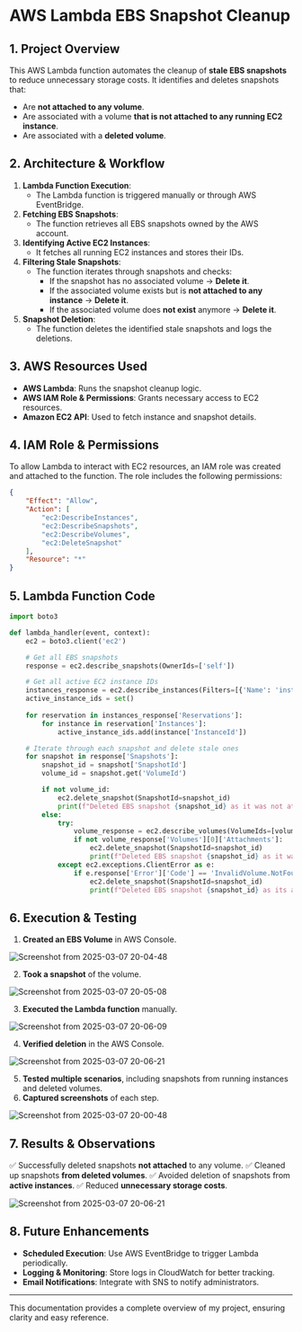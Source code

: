 # **AWS Lambda EBS Snapshot Cleanup**

## **1. Project Overview**

This AWS Lambda function automates the cleanup of **stale EBS snapshots** to reduce unnecessary storage costs. It identifies and deletes snapshots that:

- Are **not attached to any volume**.
- Are associated with a volume **that is not attached to any running EC2 instance**.
- Are associated with a **deleted volume**.

## **2. Architecture & Workflow**

1. **Lambda Function Execution**:
   - The Lambda function is triggered manually or through AWS EventBridge.
2. **Fetching EBS Snapshots**:
   - The function retrieves all EBS snapshots owned by the AWS account.
3. **Identifying Active EC2 Instances**:
   - It fetches all running EC2 instances and stores their IDs.
4. **Filtering Stale Snapshots**:
   - The function iterates through snapshots and checks:
     - If the snapshot has no associated volume → **Delete it**.
     - If the associated volume exists but is **not attached to any instance** → **Delete it**.
     - If the associated volume does **not exist** anymore → **Delete it**.
5. **Snapshot Deletion**:
   - The function deletes the identified stale snapshots and logs the deletions.

## **3. AWS Resources Used**

- **AWS Lambda**: Runs the snapshot cleanup logic.
- **AWS IAM Role & Permissions**: Grants necessary access to EC2 resources.
- **Amazon EC2 API**: Used to fetch instance and snapshot details.

## **4. IAM Role & Permissions**

To allow Lambda to interact with EC2 resources, an IAM role was created and attached to the function. The role includes the following permissions:

```json
{
    "Effect": "Allow",
    "Action": [
        "ec2:DescribeInstances",
        "ec2:DescribeSnapshots",
        "ec2:DescribeVolumes",
        "ec2:DeleteSnapshot"
    ],
    "Resource": "*"
}
```

## **5. Lambda Function Code**

```python
import boto3

def lambda_handler(event, context):
    ec2 = boto3.client('ec2')

    # Get all EBS snapshots
    response = ec2.describe_snapshots(OwnerIds=['self'])

    # Get all active EC2 instance IDs
    instances_response = ec2.describe_instances(Filters=[{'Name': 'instance-state-name', 'Values': ['running']}])
    active_instance_ids = set()
    
    for reservation in instances_response['Reservations']:
        for instance in reservation['Instances']:
            active_instance_ids.add(instance['InstanceId'])

    # Iterate through each snapshot and delete stale ones
    for snapshot in response['Snapshots']:
        snapshot_id = snapshot['SnapshotId']
        volume_id = snapshot.get('VolumeId')

        if not volume_id:
            ec2.delete_snapshot(SnapshotId=snapshot_id)
            print(f"Deleted EBS snapshot {snapshot_id} as it was not attached to any volume.")
        else:
            try:
                volume_response = ec2.describe_volumes(VolumeIds=[volume_id])
                if not volume_response['Volumes'][0]['Attachments']:
                    ec2.delete_snapshot(SnapshotId=snapshot_id)
                    print(f"Deleted EBS snapshot {snapshot_id} as it was taken from a volume not attached to any running instance.")
            except ec2.exceptions.ClientError as e:
                if e.response['Error']['Code'] == 'InvalidVolume.NotFound':
                    ec2.delete_snapshot(SnapshotId=snapshot_id)
                    print(f"Deleted EBS snapshot {snapshot_id} as its associated volume was not found.")
```

## **6. Execution & Testing**

1. **Created an EBS Volume** in AWS Console.

![Screenshot from 2025-03-07 20-04-48](https://github.com/user-attachments/assets/eac9d6a8-94fd-4080-b025-5a661a5e0728)

2. **Took a snapshot** of the volume.

![Screenshot from 2025-03-07 20-05-08](https://github.com/user-attachments/assets/635ca3bd-e392-45fa-8c50-2c4081cbce8f)

3. **Executed the Lambda function** manually.

![Screenshot from 2025-03-07 20-06-09](https://github.com/user-attachments/assets/d3de3435-1811-4eab-9292-608a1e5b82f3)

4. **Verified deletion** in the AWS Console.

![Screenshot from 2025-03-07 20-06-21](https://github.com/user-attachments/assets/a52d52b3-8c83-4b84-ad5d-61363d99b515)

5. **Tested multiple scenarios**, including snapshots from running instances and deleted volumes.
6. **Captured screenshots** of each step.

![Screenshot from 2025-03-07 20-00-48](https://github.com/user-attachments/assets/0205a5dd-249e-497b-a05b-8fe199ecacd2)

## **7. Results & Observations**

✅ Successfully deleted snapshots **not attached** to any volume.
✅ Cleaned up snapshots **from deleted volumes**.
✅ Avoided deletion of snapshots from **active instances**.
✅ Reduced **unnecessary storage costs**.

![Screenshot from 2025-03-07 20-06-21](https://github.com/user-attachments/assets/e5e9488d-8a06-4794-9e4f-3c0e8fb33d03)


## **8. Future Enhancements**

- **Scheduled Execution**: Use AWS EventBridge to trigger Lambda periodically.
- **Logging & Monitoring**: Store logs in CloudWatch for better tracking.
- **Email Notifications**: Integrate with SNS to notify administrators.

---

This documentation provides a complete overview of my project, ensuring clarity and easy reference. 


